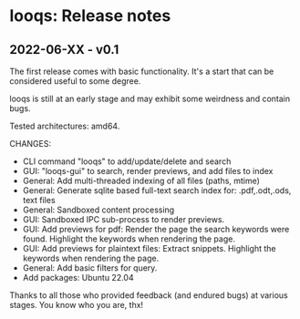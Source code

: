 # looqs: Release notes

## 2022-06-XX - v0.1
The first release comes with basic functionality. It's a start that can be considered useful to some degree.

looqs is still at an early stage and may exhibit some weirdness and contain bugs.

Tested architectures: amd64.

CHANGES: 
- CLI command "looqs" to add/update/delete and search 
- GUI: "looqs-gui" to search, render previews, and add files to index 
- General: Add multi-threaded indexing of all files (paths, mtime)
- General: Generate sqlite based full-text search index for: .pdf,.odt,.ods, text files
- General: Sandboxed content processing
- GUI: Sandboxed IPC sub-process to render previews.
- GUI: Add previews for pdf: Render the page the search keywords were found. Highlight the keywords when rendering the page. 
- GUI: Add previews for plaintext files: Extract snippets. Highlight the keywords when rendering the page. 
- General: Add basic filters for query.
- Add packages: Ubuntu 22.04

Thanks to all those who provided feedback (and endured bugs) at various stages. You know who you are, thx!
